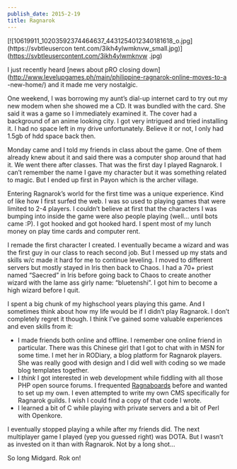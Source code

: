 ```yaml
---
publish_date: 2015-2-19
title: Ragnarok
---
```


[![10619911_10203592374464637_4431254012340181618_o.jpg](https://svbtleusercon
tent.com/3ikh4ylwmknvw_small.jpg)](https://svbtleusercontent.com/3ikh4ylwmknvw
.jpg)

I just recently heard [news about pRO closing
down](http://www.levelupgames.ph/main/philippine-ragnarok-online-moves-to-a
-new-home/) and it made me very nostalgic.

One weekend, I was borrowing my aunt’s dial-up internet card to try out my new
modem when she showed me a CD. It was bundled with the card. She said it was a
game so I immediately examined it. The cover had a background of an anime
looking city. I got very intrigued and tried installing it. I had no space
left in my drive unfortunately. Believe it or not, I only had 1.5gb of hdd
space back then.

Monday came and I told my friends in class about the game. One of them already
knew about it and said there was a computer shop around that had it. We went
there after classes. That was the first day I played Ragnarok. I can’t
remember the name I gave my character but it was something related to magic.
But I ended up first in Payon which is the archer village.

Entering Ragnarok’s world for the first time was a unique experience. Kind of
like how I first surfed the web. I was so used to playing games that were
limited to 2-4 players. I couldn’t believe at first that the characters I was
bumping into inside the game were also people playing (well… until bots came
:P). I got hooked and got hooked hard. I spent most of my lunch money on play
time cards and computer rent.

I remade the first character I created. I eventually became a wizard and was
the first guy in our class to reach second job. But I messed up my stats and
skills w/c made it hard for me to continue leveling. I moved to different
servers but mostly stayed in Iris then back to Chaos. I had a 70+ priest named
“Saecred” in Iris before going back to Chaos to create another wizard with the
lame ass girly name: “bluetenshi”. I got him to become a high wizard before I
quit.

I spent a big chunk of my highschool years playing this game. And I sometimes
think about how my life would be if I didn’t play Ragnarok. I don’t completely
regret it though. I think I’ve gained some valuable experiences and even
skills from it:

  * I made friends both online and offline. I remember one online friend in particular. There was this Chinese girl that I got to chat with in MSN for some time. I met her in RODiary, a blog platform for Ragnarok players. She was really good with design and I did well with coding so we made blog templates together. 
  * I _think_ I got interested in web development while fiddling with all those PHP open source forums. I frequented [Ragnaboards](http://forums.levelupgames.ph/) before and wanted to set up my own. I even attempted to write my own CMS specifically for Ragnarok guilds. I wish I could find a copy of that code I wrote. 
  * I learned a bit of C while playing with private servers and a bit of Perl with Openkore.

I eventually stopped playing a while after my friends did. The next
multiplayer game I played (yep you guessed right) was DOTA. But I wasn’t as
invested on it than with Ragnarok. Not by a long shot…

So long Midgard. Rok on!